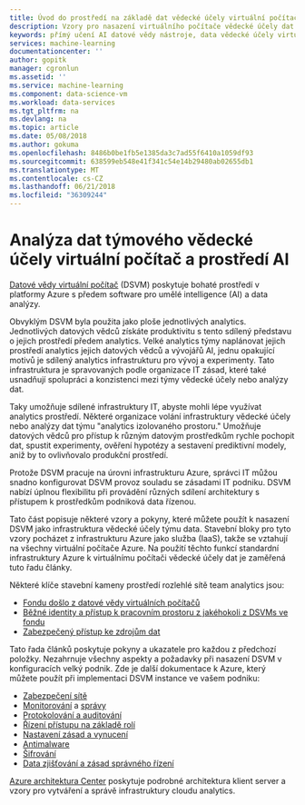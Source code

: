 ```yaml
---
title: Úvod do prostředí na základě dat vědecké účely virtuální počítač team - Azure | Microsoft Docs
description: Vzory pro nasazení virtuálního počítače vědecké účely dat v podnikovém prostředí týmu.
keywords: přímý učení AI datové vědy nástroje, data vědecké účely virtuální počítač, geoprostorové analýzy, proces team dat vědecké účely
services: machine-learning
documentationcenter: ''
author: gopitk
manager: cgronlun
ms.assetid: ''
ms.service: machine-learning
ms.component: data-science-vm
ms.workload: data-services
ms.tgt_pltfrm: na
ms.devlang: na
ms.topic: article
ms.date: 05/08/2018
ms.author: gokuma
ms.openlocfilehash: 8486b0be1fb5e1385da3c7ad55f6410a1059df93
ms.sourcegitcommit: 638599eb548e41f341c54e14b29480ab02655db1
ms.translationtype: MT
ms.contentlocale: cs-CZ
ms.lasthandoff: 06/21/2018
ms.locfileid: "36309244"
---
```

# <a name="data-science-virtual-machine-based-team-analytics-and-ai-environment"></a>Analýza dat týmového vědecké účely virtuální počítač a prostředí AI 
[Datové vědy virtuální počítač](overview.md) (DSVM) poskytuje bohaté prostředí v platformy Azure s předem software pro umělé intelligence (AI) a data analýzy. 

Obvyklým DSVM byla použita jako ploše jednotlivých analytics. Jednotlivých datových vědců získáte produktivitu s tento sdílený představu o jejich prostředí předem analytics. Velké analytics týmy naplánovat jejich prostředí analytics jejich datových vědců a vývojářů AI, jednu opakující motivů je sdílený analytics infrastrukturu pro vývoj a experimenty. Tato infrastruktura je spravovaných podle organizace IT zásad, které také usnadňují spolupráci a konzistenci mezi týmy vědecké účely nebo analýzy dat. 

Taky umožňuje sdílené infrastruktury IT, abyste mohli lépe využívat analytics prostředí. Některé organizace volání infrastruktury vědecké účely nebo analýzy dat týmu "analytics izolovaného prostoru." Umožňuje datových vědců pro přístup k různým datovým prostředkům rychle pochopit dat, spustit experimenty, ověření hypotézy a sestavení prediktivní modely, aniž by to ovlivňovalo produkční prostředí. 

Protože DSVM pracuje na úrovni infrastrukturu Azure, správci IT můžou snadno konfigurovat DSVM provoz souladu se zásadami IT podniku. DSVM nabízí úplnou flexibilitu při provádění různých sdílení architektury s přístupem k prostředkům podniková data řízenou. 

Tato část popisuje některé vzory a pokyny, které můžete použít k nasazení DSVM jako infrastruktura vědecké účely týmu data. Stavební bloky pro tyto vzory pocházet z infrastrukturu Azure jako služba (IaaS), takže se vztahují na všechny virtuální počítače Azure. Na použití těchto funkcí standardní infrastruktury Azure k virtuálnímu počítači vědecké účely dat je zaměřená tuto řadu články. 

Některé klíče stavební kameny prostředí rozlehlé sítě team analytics jsou:

* [Fondu došlo z datové vědy virtuálních počítačů](dsvm-pools.md)
* [Běžné identity a přístup k pracovním prostoru z jakéhokoli z DSVMs ve fondu](dsvm-common-identity.md)
* [Zabezpečený přístup ke zdrojům dat](dsvm-secure-access-keys.md)


Tato řada článků poskytuje pokyny a ukazatele pro každou z předchozí položky. Nezahrnuje všechny aspekty a požadavky při nasazení DSVM v konfiguracích velký podnik. Zde je další dokumentace k Azure, který můžete použít při implementaci DSVM instance ve vašem podniku: 

* [Zabezpečení sítě](https://docs.microsoft.com/azure/security/azure-network-security)
* [Monitorování](https://docs.microsoft.com/azure/virtual-machines/windows/monitor) a [správy](https://docs.microsoft.com/azure/virtual-machines/windows/maintenance-and-updates)
* [Protokolování a auditování](https://docs.microsoft.com/azure/security/azure-log-audit)
* [Řízení přístupu na základě rolí](https://docs.microsoft.com/azure/role-based-access-control/overview)
* [Nastavení zásad a vynucení](https://docs.microsoft.com/azure/azure-policy/azure-policy-introduction)
* [Antimalware](https://docs.microsoft.com/azure/security/azure-security-antimalware)
* [Šifrování](https://docs.microsoft.com/azure/virtual-machines/windows/encrypt-disks)
* [Data zjišťování a zásad správného řízení](https://docs.microsoft.com/azure/data-catalog/)

[Azure architektura Center](https://docs.microsoft.com/en-us/azure/architecture/) poskytuje podrobné architektura klient server a vzory pro vytváření a správě infrastruktury cloudu analytics. 

